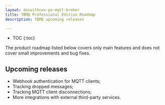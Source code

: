 ```yaml
---
layout: docwithnav-pe-mqtt-broker
title: TBMQ Professional Edition Roadmap
description: TBMQ upcoming releases

---
```


* TOC
{:toc}

The product roadmap listed below covers only main features and does not cover small improvements and bug fixes.

## Upcoming releases

* Webhook authentication for MQTT clients;
* Tracking dropped messages;
* Tracking MQTT client disconnections;
* More integrations with external third-party services.
